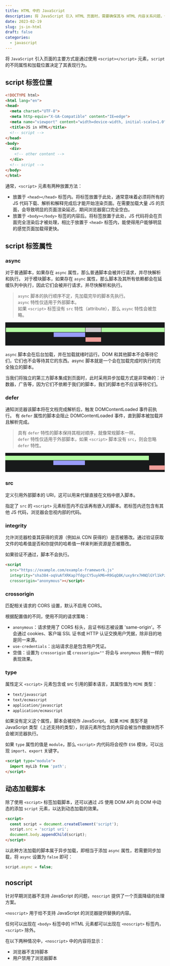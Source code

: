 ```yaml
---
title: HTML 中的 JavaScript
description: 将 JavaScript 引入 HTML 页面时，需要确保其与 HTML 内容关系问题，保证页面在浏览器中的渲染不会出现问题。
date: 2023-02-19
slug: js-in-html
draft: false
categories:
  - javascript
---
```


将 `JavaScript` 引入页面的主要方式是通过使用 `<script></script>` 元素，`script` 的不同属性和加载位置决定了其表现行为。

## script 标签位置

```html
<!DOCTYPE html>
<html lang="en">
<head>
  <meta charset="UTF-8">
  <meta http-equiv="X-UA-Compatible" content="IE=edge">
  <meta name="viewport" content="width=device-width, initial-scale=1.0">
  <title>JS in HTML</title>
  <!-- script -->
</head>
<body>
  <div>
    <!-- other content -->
  </div>
  <!-- script -->
</body>
</html>

```

通常，`<script>` 元素有两种放置方法：
- 放置于 `<head></head>` 标签内。将标签放置于此处，通常意味着必须将所有的 JS 代码下载、解析和解释完成后才能开始渲染页面。在需要加载大量 JS 的页面，会导致明显的页面渲染延迟，期间浏览器窗口完全空白。
- 放置于 `<body></body>` 标签的内容后。将标签放置于此处，JS 代码将会在页面完全渲染后才被处理，相比于放置于 `<head>` 标签内，能使得用户能够明显的感觉页面加载得更快。

## script 标签属性

### async

对于普通脚本，如果存在 `async` 属性，那么普通脚本会被并行请求，并尽快解析和执行。 对于模块脚本，如果存在 `async` 属性，那么脚本及其所有依赖都会在延缓队列中执行，因此它们会被并行请求，并尽快解析和执行。

> `async` 脚本的执行顺序不定，先加载完毕的脚本先执行。</br>
> `async` 特性仅适用于外部脚本。</br>
> 如果 `<script>` 标签没有 `src` 特性（attribute），那么 `async` 特性会被忽略。

![](script-async.png)

`async` 脚本会在后台加载，并在加载就绪时运行。DOM 和其他脚本不会等待它们，它们也不会等待其它的东西。async 脚本就是一个会在加载完成时执行的完全独立的脚本。

当我们将独立的第三方脚本集成到页面时，此时采用异步加载方式是非常棒的：计数器，广告等，因为它们不依赖于我们的脚本，我们的脚本也不应该等待它们。

### defer

通知浏览器该脚本将在文档完成解析后，触发 DOMContentLoaded 事件前执行。 有 `defer` 属性的脚本会阻止 DOMContentLoaded 事件，直到脚本被加载并且解析完成。

> 具有 `defer` 特性的脚本保持其相对顺序，就像常规脚本一样。</br>
> `defer` 特性仅适用于外部脚本，如果 `<script>` 脚本没有 `src`，则会忽略 `defer` 特性。

![](script-defer.png)

### src

定义引用外部脚本的 URI，这可以用来代替直接在文档中嵌入脚本。

指定了 `src` 的 `<script>` 元素标签内不应该再有嵌入的脚本。若标签内还包含有其他 JS 代码，浏览器会忽视内部的代码。

### integrity

允许浏览器检查其获得的资源（例如从 CDN 获得的）是否被篡改。通过验证获取文件的哈希值是否和你提供的哈希值一样来判断资源是否被篡改。

如果验证不通过，脚本不会执行。

```html
<script
  src="https://example.com/example-framework.js"
  integrity="sha384-oqVuAfXRKap7fdgcCY5uykM6+R9GqQ8K/uxy9rx7HNQlGYl1kPzQho1wx4JwY8wC"
  crossorigin="anonymous"></script>
```

### crossorigin

匹配相关请求的 CORS 设置，默认不启用 CORS。

根据配置值的不同，使用不同的请求策略：
- `anonymous`：请求使用了 CORS 标头，且证书标志被设置 'same-origin'。不会通过 cookies、客户端 SSL 证书或 HTTP 认证交换用户凭据，除非目的地是同一来源。
- `use-credentials`：出站请求总是包含用户凭证。
- 空值：设置为 `crossorigin` 或 `crossorigin=""` 将会与 `anonymous` 拥有一样的表现效果。

### type

属性定义 `<script>` 元素包含或 src 引用的脚本语言，其属性值为 `MIME` 类型：
- `text/javascript`
- `text/ecmascript`
- `application/javascript`
- `application/ecmascript`

如果没有定义这个属性，脚本会被视作 JavaScript。 如果 `MIME` 类型不是 JavaScript 类型（上述支持的类型），则该元素所包含的内容会被当作数据块而不会被浏览器执行。

如果 `type` 属性的值是 `module`，那么 `<script>` 内代码将会视作 `ES6` 模块，可以出现 `import`、`export` 关键字。

```html
<script type="module">
  import myLib from 'path';
</script>
```

## 动态加载脚本

除了使用 `<script>` 标签加载脚本，还可以通过 JS 使用 DOM API 向 DOM 中动态的添加 `script` 元素，以达到动态加载的效果。

```html
<script>
  const script = document.createElement('script');
  script.src = 'script uri';
  document.body.appendChild(script);
</script>
```

以此种方法加载的脚本属于异步加载，即相当于添加 `async` 属性，若需要同步加载，将 `async` 设置为 `false` 即可：

```js
script.async = false;
```

## noscript

针对早期浏览器不支持 JavaScript 的问题，`noscript` 提供了一个页面降级的处理方案。

`<noscript>` 用于给不支持 JavaScript 的浏览器提供替换的内容。

任何可以出现在 `<body>` 标签中的 HTML 元素都可以出现在 `<noscript>` 标签内，`<script>` 除外。

在以下两种情况中，`<noscript>` 中的内容将显示：
- 浏览器不支持脚本
- 用户禁用了浏览器脚本

